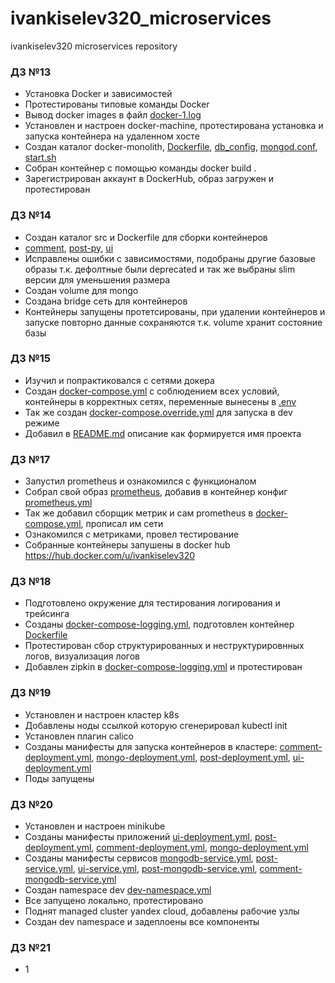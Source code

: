 # ivankiselev320_microservices
ivankiselev320 microservices repository

### ДЗ №13

- Установка Docker и зависимостей
- Протестированы типовые команды Docker
- Вывод docker images в файл [docker-1.log](docker/docker-monolith/docker-1.log)
- Установлен и настроен docker-machine, протестирована установка и запуска контейнера на удаленном хосте
- Создан каталог docker-monolith, [Dockerfile](docker/docker-monolith/Dockerfile), [db_config](docker/docker-monolith/db_config), [mongod.conf](docker/docker-monolith/mongod.conf), [start.sh](docker/docker-monolith/start.sh)
- Собран контейнер с помощью команды docker build .
- Зарегистрирован аккаунт в DockerHub, образ загружен и протестирован

### ДЗ №14

- Создан каталог src и Dockerfile для сборки контейнеров
- [comment](src/comment/Dockerfile), [post-py](src/post-py/Dockerfile), [ui](src/ui/Dockerfile)
- Исправлены ошибки с зависимостями, подобраны другие базовые образы т.к. дефолтные были deprecated и так же выбраны slim версии для уменьшения размера
- Создан volume для mongo
- Создана bridge сеть для контейнеров
- Контейнеры запущены протетсированы, при удалении контейнеров и запуске повторно данные сохраняются т.к. volume хранит состояние базы

### ДЗ №15

- Изучил и попрактиковался с сетями докера
- Создан [docker-compose.yml](docker/docker-compose.yml) с соблюдением всех условий, контейнеры в корректных сетях, переменные вынесены в [.env](docker/.env.example)
- Так же создан [docker-compose.override.yml](docker/docker-compose.override.yml) для запуска в dev режиме
- Добавил в [README.md](src/README.md) описание как формируется имя проекта

### ДЗ №17

- Запустил prometheus и ознакомился с функционалом
- Собрал свой образ [prometheus](monitoring/prometheus/Dockerfile), добавив в контейнер конфиг [prometheus.yml](monitoring/prometheus/prometheus.yml)
- Так же добавил сборщик метрик и сам prometheus в [docker-compose.yml](docker/docker-compose.yml), прописал им сети
- Ознакомился с метриками, провел тестирование
- Собранные контейнеры запушены в docker hub https://hub.docker.com/u/ivankiselev320

### ДЗ №18

- Подготовлено окружение для тестирования логирования и трейсинга
- Созданы [docker-compose-logging.yml](docker/docker-compose-logging.yml), подготовлен контейнер [Dockerfile](logging/fluentd/Dockerfile)
- Протестирован сбор структурированных и неструктурировнных логов, визуализация логов
- Добавлен zipkin в [docker-compose-logging.yml](docker/docker-compose-logging.yml) и протестирован

### ДЗ №19

- Установлен и настроен кластер k8s
- Добавлены ноды ссылкой которую сгенерировал kubectl init
- Установлен плагин calico
- Созданы манифесты для запуска контейнеров в кластере: [comment-deployment.yml](kubernetes/reddit/comment-deployment.yml), [mongo-deployment.yml](kubernetes/reddit/mongo-deployment.yml), [post-deployment.yml](kubernetes/reddit/post-deployment.yml), [ui-deployment.yml](kubernetes/reddit/ui-deployment.yml)
- Поды запущены

### ДЗ №20

- Установлен и настроен minikube
- Созданы манифесты приложений [ui-deployment.yml](kubernetes/reddit/ui-deployment.yml), [post-deployment.yml](kubernetes/reddit/post-deployment.yml), [comment-deployment.yml](kubernetes/reddit/comment-deployment.yml), [mongo-deployment.yml](kubernetes/reddit/mongo-deployment.yml)
- Созданы манифесты сервисов [mongodb-service.yml](kubernetes/reddit/mongodb-service.yml), [post-service.yml](kubernetes/reddit/post-service.yml), [ui-service.yml](kubernetes/reddit/ui-service.yml), [post-mongodb-service.yml](kubernetes/reddit/post-mongodb-service.yml), [comment-mongodb-service.yml](kubernetes/reddit/comment-mongodb-service.yml)
- Создан namespace dev [dev-namespace.yml](kubernetes/reddit/dev-namespace.yml)
- Все запущено локально, протестировано
- Поднят managed cluster yandex cloud, добавлены рабочие узлы
- Создан dev namespace и задеплоены все компоненты 

### ДЗ №21

- 1